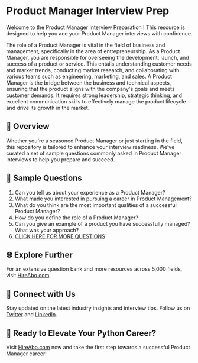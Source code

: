 # Product Manager Interview Prep

Welcome to the Product Manager Interview Preparation ! This resource is designed to help you ace your Product Manager interviews with confidence.

The role of a Product Manager is vital in the field of business and management, specifically in the area of entrepreneurship. As a Product Manager, you are responsible for overseeing the development, launch, and success of a product or service. This entails understanding customer needs and market trends, conducting market research, and collaborating with various teams such as engineering, marketing, and sales. A Product Manager is the bridge between the business and technical aspects, ensuring that the product aligns with the company's goals and meets customer demands. It requires strong leadership, strategic thinking, and excellent communication skills to effectively manage the product lifecycle and drive its growth in the market.

## 🚀 Overview

Whether you're a seasoned Product Manager or just starting in the field, this repository is tailored to enhance your interview readiness. We've curated a set of sample questions commonly asked in Product Manager interviews to help you prepare and succeed.

## 📝 Sample Questions

1. Can you tell us about your experience as a Product Manager?
2. What made you interested in pursuing a career in Product Management?
3. What do you think are the most important qualities of a successful Product Manager?
4. How do you define the role of a Product Manager?
5. Can you give an example of a product you have successfully managed? What was your approach?
6. [CLICK HERE FOR MORE QUESTIONS](https://hireabo.com/job/1_4_18/Product%20Manager)

## 🌐 Explore Further

For an extensive question bank and more resources across 5,000 fields, visit [HireAbo.com](https://www.hireabo.com).

## 📱 Connect with Us

Stay updated on the latest industry insights and interview tips. Follow us on [Twitter](https://twitter.com/hireabo) and [LinkedIn](https://www.linkedin.com/in/hire-abo-3609972a8/).

## 🚀 Ready to Elevate Your Python Career?

Visit [HireAbo.com](https://www.hireabo.com) now and take the first step towards a successful Product Manager career!
